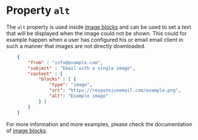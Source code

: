 # Property `alt`

The `alt` property is used inside <a href="/support/json/block-image">image blocks</a>
and can be used to set a text that will be displayed when the image could
not be shown. This could for example happen when a user has configured his or email email
client in such a manner that images are not directly downloaded.
````json
    {
        "from" : "info@example.com",
        "subject" : "Email with a single image",
        "content" : {
            "blocks" : [ {
                "type": "image",
                "src": "https://responsiveemail.com/example.png",
                "alt": "Example image"
            } ]
        }
    }
````
For more information and more examples, please check the documentation
of <a href="/support/json/block-image">image blocks</a>.
